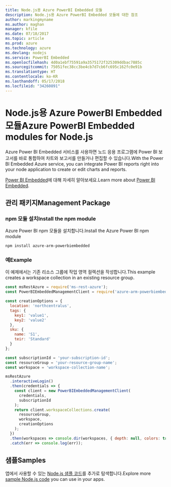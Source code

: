 ```yaml
---
title: Node.js용 Azure PowerBI Embedded 모듈
description: Node.js용 Azure PowerBI Embedded 모듈에 대한 참조
author: markingmyname
ms.author: maghan
manager: kfile
ms.date: 07/18/2017
ms.topic: article
ms.prod: azure
ms.technology: azure
ms.devlang: nodejs
ms.service: PowerBI Embedded
ms.openlocfilehash: 4d0a1ebf75591a9a3575172f325309ddbac7885c
ms.sourcegitcommit: 75051fec38cc3be4cb7d7cb6fc695c162fc0e91b
ms.translationtype: HT
ms.contentlocale: ko-KR
ms.lasthandoff: 05/17/2018
ms.locfileid: "34260891"
---
```

# <a name="azure-powerbi-embedded-modules-for-nodejs"></a><span data-ttu-id="d2eef-103">Node.js용 Azure PowerBI Embedded 모듈</span><span class="sxs-lookup"><span data-stu-id="d2eef-103">Azure PowerBI Embedded modules for Node.js</span></span>

<span data-ttu-id="d2eef-104">Azure Power BI Embedded 서비스를 사용하면 노드 응용 프로그램에 Power BI 보고서를 바로 통합하여 차트와 보고서를 만들거나 편집할 수 있습니다.</span><span class="sxs-lookup"><span data-stu-id="d2eef-104">With the Power BI Embedded Azure service, you can integrate Power BI reports right into your node application to create or edit charts and reports.</span></span>

<span data-ttu-id="d2eef-105">[Power BI Embedded](https://powerbi.microsoft.com/documentation/powerbi-developer-embedding/)에 대해 자세히 알아보세요.</span><span class="sxs-lookup"><span data-stu-id="d2eef-105">Learn more about [Power BI Embedded](https://powerbi.microsoft.com/documentation/powerbi-developer-embedding/).</span></span>

## <a name="management-package"></a><span data-ttu-id="d2eef-106">관리 패키지</span><span class="sxs-lookup"><span data-stu-id="d2eef-106">Management Package</span></span>

### <a name="install-the-npm-module"></a><span data-ttu-id="d2eef-107">npm 모듈 설치</span><span class="sxs-lookup"><span data-stu-id="d2eef-107">Install the npm module</span></span>

<span data-ttu-id="d2eef-108">Azure Power BI npm 모듈을 설치합니다.</span><span class="sxs-lookup"><span data-stu-id="d2eef-108">Install the Azure Power BI npm module</span></span>

```bash
npm install azure-arm-powerbiembedded
```

### <a name="example"></a><span data-ttu-id="d2eef-109">예</span><span class="sxs-lookup"><span data-stu-id="d2eef-109">Example</span></span>

<span data-ttu-id="d2eef-110">이 예제에서는 기존 리소스 그룹에 작업 영역 컬렉션을 작성합니다.</span><span class="sxs-lookup"><span data-stu-id="d2eef-110">This example creates a workspace collection in an existing resource group.</span></span>

```javascript
const msRestAzure = require('ms-rest-azure');
const PowerBIEmbeddedManagementClient = require('azure-arm-powerbiembedded');

const creationOptions = {
  location: 'northcentralus',
  tags: {
    key1: 'value1',
    key2: 'value2'
  },
  sku: {
    name: 'S1',
    teir: 'Standard'
  }
};

const subscriptionId = 'your-subscription-id';
const resourceGroup = 'your-resource-group-name';
const workspace = 'workspace-collection-name';

msRestAzure
  .interactiveLogin()
  .then(credentials => {
    const client = new PowerBIEmbeddedManagementClient(
      credentials,
      subscriptionId
    );
    return client.workspaceCollections.create(
      resourceGroup,
      workspace,
      creationOptions
    );
  })
  .then(workspaces => console.dir(workspaces, { depth: null, colors: true }))
  .catch(err => console.log(err));
```

## <a name="samples"></a><span data-ttu-id="d2eef-111">샘플</span><span class="sxs-lookup"><span data-stu-id="d2eef-111">Samples</span></span>

<span data-ttu-id="d2eef-112">앱에서 사용할 수 있는 [Node.js 샘플 코드](https://azure.microsoft.com/resources/samples/?platform=nodejs)를 추가로 탐색합니다.</span><span class="sxs-lookup"><span data-stu-id="d2eef-112">Explore more [sample Node.js code](https://azure.microsoft.com/resources/samples/?platform=nodejs) you can use in your apps.</span></span>
